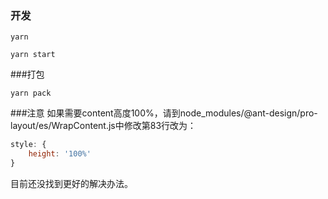 ### 开发
```shell script
yarn 

yarn start
```
###打包
```shell script
yarn pack
```
###注意
如果需要content高度100%，请到node_modules/@ant-design/pro-layout/es/WrapContent.js中修改第83行改为：
```javascript
style: {
    height: '100%'
}
```
目前还没找到更好的解决办法。
